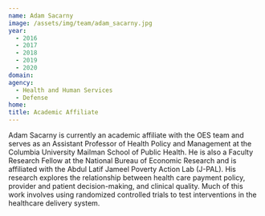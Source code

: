 ```yaml
---
name: Adam Sacarny
image: /assets/img/team/adam_sacarny.jpg
year: 
  - 2016
  - 2017
  - 2018
  - 2019
  - 2020
domain:
agency:
  - Health and Human Services
  - Defense
home: 
title: Academic Affiliate
---
```


Adam Sacarny is currently an academic affiliate with the OES team and serves as an Assistant Professor of Health Policy and Management at the Columbia University Mailman School of Public Health. He is also a Faculty Research Fellow at the National Bureau of Economic Research and is affiliated with the Abdul Latif Jameel Poverty Action Lab (J-PAL). His research explores the relationship between health care payment policy, provider and patient decision-making, and clinical quality. Much of this work involves using randomized controlled trials to test interventions in the healthcare delivery system.
